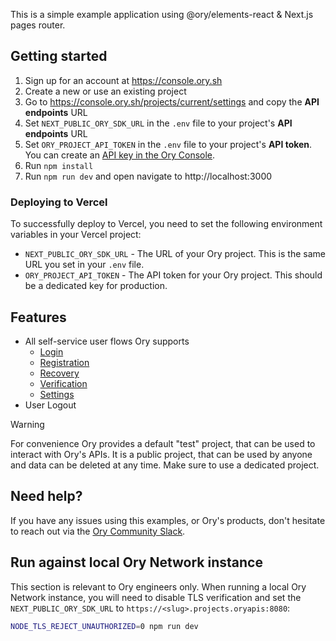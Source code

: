 This is a simple example application using @ory/elements-react & Next.js pages
router.

## Getting started

1. Sign up for an account at https://console.ory.sh
2. Create a new or use an existing project
3. Go to https://console.ory.sh/projects/current/settings and copy the **API
   endpoints** URL
4. Set `NEXT_PUBLIC_ORY_SDK_URL` in the `.env` file to your project's **API
   endpoints** URL
5. Set `ORY_PROJECT_API_TOKEN` in the `.env` file to your project's **API
   token**. You can create an
   [API key in the Ory Console](https://www.ory.sh/docs/concepts/personal-access-token).
6. Run `npm install`
7. Run `npm run dev` and open navigate to http://localhost:3000

### Deploying to Vercel

To successfully deploy to Vercel, you need to set the following environment
variables in your Vercel project:

- `NEXT_PUBLIC_ORY_SDK_URL` - The URL of your Ory project. This is the same URL
  you set in your `.env` file.
- `ORY_PROJECT_API_TOKEN` - The API token for your Ory project. This should be a
  dedicated key for production.

## Features

- All self-service user flows Ory supports
  - [Login](http://localhost:3000/auth/login)
  - [Registration](http://localhost:3000/auth/registration)
  - [Recovery](http://localhost:3000/auth/recovery)
  - [Verification](http://localhost:3000/auth/verification)
  - [Settings](http://localhost:3000/settings)
- User Logout

<!-- prettier-ignore-start -->
> [!WARNING]
> For convenience Ory provides a default "test" project, that
> can be used to interact with Ory's APIs. It is a public project, that can be
> used by anyone and data can be deleted at any time. Make sure to use a
> dedicated project.
<!-- prettier-ignore-end -->

## Need help?

If you have any issues using this examples, or Ory's products, don't hesitate to
reach out via the [Ory Community Slack](https://slack.ory.sh).

## Run against local Ory Network instance

This section is relevant to Ory engineers only. When running a local Ory Network
instance, you will need to disable TLS verification and set the
`NEXT_PUBLIC_ORY_SDK_URL` to `https://<slug>.projects.oryapis:8080`:

```sh
NODE_TLS_REJECT_UNAUTHORIZED=0 npm run dev
```
